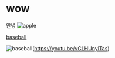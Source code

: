 # wow
안녕
![apple](http://4.bp.blogspot.com/-uMrwwmlv4Bo/VcijtXR6OnI/AAAAAAAACKE/r95aFqLBPAs/s1600/NaverBlog_20150810_220830_03.jpg)





[baseball](https://youtu.be/vCLHUnylTas)


![baseball](http://4.bp.blogspot.com/-uMrwwmlv4Bo/VcijtXR6OnI/AAAAAAAACKE/r95aFqLBPAs/s1600/NaverBlog_20150810_220830_03.jpg)(https://youtu.be/vCLHUnylTas)



